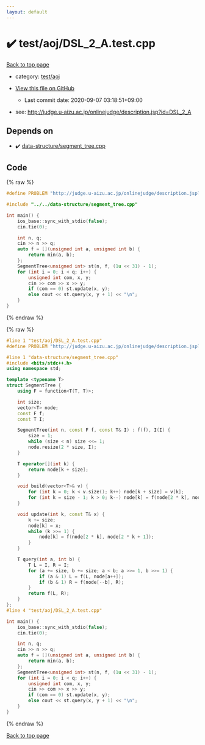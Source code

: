 ```yaml
---
layout: default
---
```


<!-- mathjax config similar to math.stackexchange -->
<script type="text/javascript" async
  src="https://cdnjs.cloudflare.com/ajax/libs/mathjax/2.7.5/MathJax.js?config=TeX-MML-AM_CHTML">
</script>
<script type="text/x-mathjax-config">
  MathJax.Hub.Config({
    TeX: { equationNumbers: { autoNumber: "AMS" }},
    tex2jax: {
      inlineMath: [ ['$','$'] ],
      processEscapes: true
    },
    "HTML-CSS": { matchFontHeight: false },
    displayAlign: "left",
    displayIndent: "2em"
  });
</script>

<script type="text/javascript" src="https://cdnjs.cloudflare.com/ajax/libs/jquery/3.4.1/jquery.min.js"></script>
<script src="https://cdn.jsdelivr.net/npm/jquery-balloon-js@1.1.2/jquery.balloon.min.js" integrity="sha256-ZEYs9VrgAeNuPvs15E39OsyOJaIkXEEt10fzxJ20+2I=" crossorigin="anonymous"></script>
<script type="text/javascript" src="../../../assets/js/copy-button.js"></script>
<link rel="stylesheet" href="../../../assets/css/copy-button.css" />


# :heavy_check_mark: test/aoj/DSL_2_A.test.cpp

<a href="../../../index.html">Back to top page</a>

* category: <a href="../../../index.html#0d0c91c0cca30af9c1c9faef0cf04aa9">test/aoj</a>
* <a href="{{ site.github.repository_url }}/blob/master/test/aoj/DSL_2_A.test.cpp">View this file on GitHub</a>
    - Last commit date: 2020-09-07 03:18:51+09:00


* see: <a href="http://judge.u-aizu.ac.jp/onlinejudge/description.jsp?id=DSL_2_A">http://judge.u-aizu.ac.jp/onlinejudge/description.jsp?id=DSL_2_A</a>


## Depends on

* :heavy_check_mark: <a href="../../../library/data-structure/segment_tree.cpp.html">data-structure/segment_tree.cpp</a>


## Code

<a id="unbundled"></a>
{% raw %}
```cpp
#define PROBLEM "http://judge.u-aizu.ac.jp/onlinejudge/description.jsp?id=DSL_2_A"

#include "../../data-structure/segment_tree.cpp"

int main() {
    ios_base::sync_with_stdio(false);
    cin.tie(0);

    int n, q;
    cin >> n >> q;
    auto f = [](unsigned int a, unsigned int b) {
        return min(a, b);
    };
    SegmentTree<unsigned int> st(n, f, (1u << 31) - 1);
    for (int i = 0; i < q; i++) {
        unsigned int com, x, y;
        cin >> com >> x >> y;
        if (com == 0) st.update(x, y);
        else cout << st.query(x, y + 1) << "\n";
    }
}
```
{% endraw %}

<a id="bundled"></a>
{% raw %}
```cpp
#line 1 "test/aoj/DSL_2_A.test.cpp"
#define PROBLEM "http://judge.u-aizu.ac.jp/onlinejudge/description.jsp?id=DSL_2_A"

#line 1 "data-structure/segment_tree.cpp"
#include <bits/stdc++.h>
using namespace std;

template <typename T>
struct SegmentTree {
    using F = function<T(T, T)>;

    int size;
    vector<T> node;
    const F f;
    const T I;

    SegmentTree(int n, const F f, const T& I) : f(f), I(I) {
        size = 1;
        while (size < n) size <<= 1;
        node.resize(2 * size, I);
    }

    T operator[](int k) {
        return node[k + size];
    }

    void build(vector<T>& v) {
        for (int k = 0; k < v.size(); k++) node[k + size] = v[k];
        for (int k = size - 1; k > 0; k--) node[k] = f(node[2 * k], node[2 * k + 1]);
    }

    void update(int k, const T& x) {
        k += size;
        node[k] = x;
        while (k >>= 1) {
            node[k] = f(node[2 * k], node[2 * k + 1]);
        }
    }

    T query(int a, int b) {
        T L = I, R = I;
        for (a += size, b += size; a < b; a >>= 1, b >>= 1) {
            if (a & 1) L = f(L, node[a++]);
            if (b & 1) R = f(node[--b], R);
        }
        return f(L, R);
    }
};
#line 4 "test/aoj/DSL_2_A.test.cpp"

int main() {
    ios_base::sync_with_stdio(false);
    cin.tie(0);

    int n, q;
    cin >> n >> q;
    auto f = [](unsigned int a, unsigned int b) {
        return min(a, b);
    };
    SegmentTree<unsigned int> st(n, f, (1u << 31) - 1);
    for (int i = 0; i < q; i++) {
        unsigned int com, x, y;
        cin >> com >> x >> y;
        if (com == 0) st.update(x, y);
        else cout << st.query(x, y + 1) << "\n";
    }
}

```
{% endraw %}

<a href="../../../index.html">Back to top page</a>

